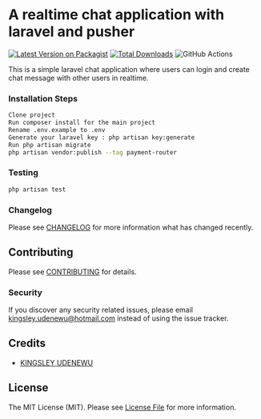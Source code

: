 # A realtime chat application with laravel and pusher

[![Latest Version on Packagist](https://img.shields.io/packagist/v/blinqpay/payment-router.svg?style=flat-square)](https://packagist.org/packages/blinqpay/payment-router)
[![Total Downloads](https://img.shields.io/packagist/dt/blinqpay/payment-router.svg?style=flat-square)](https://packagist.org/packages/blinqpay/payment-router)
![GitHub Actions](https://github.com/blinqpay/payment-router/actions/workflows/main.yml/badge.svg)

This is a simple laravel chat application where users can login and create chat message with other users in realtime.

### Installation Steps

```bash
Clone project
Run composer install for the main project
Rename .env.example to .env
Generate your laravel key : php artisan key:generate
Run php artisan migrate
php artisan vendor:publish --tag payment-router
```

### Testing

```bash
php artisan test
```

### Changelog

Please see [CHANGELOG](CHANGELOG.md) for more information what has changed recently.

## Contributing

Please see [CONTRIBUTING](CONTRIBUTING.md) for details.

### Security

If you discover any security related issues, please email kingsley.udenewu@hotmail.com instead of using the issue tracker.

## Credits

-   [KINGSLEY UDENEWU](https://github.com/kingsleyudenewu)

## License

The MIT License (MIT). Please see [License File](LICENSE.md) for more information.
